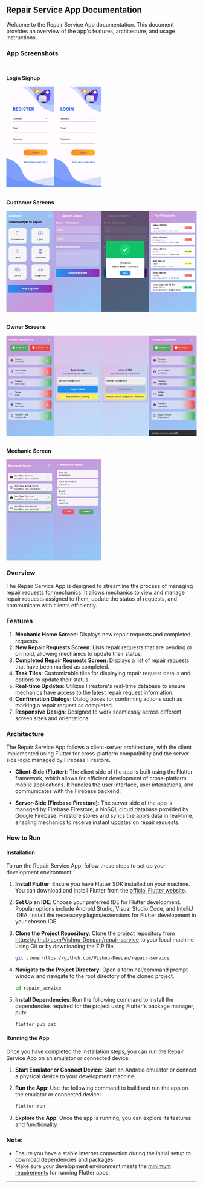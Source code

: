 ## Repair Service App Documentation

Welcome to the Repair Service App documentation. This document provides an overview of the app's features, architecture, and usage instructions.

### App Screenshots

<br>

**Login Signup**
<div style="display:flex;">
  <img src="AppScreenshots/Screenshot_20240505_122920.jpg" alt="Screenshot 1" style="width:25%;">
  <img src="AppScreenshots/Screenshot_20240505_122928.jpg" alt="Screenshot 2" style="width:25%;">
</div>

<br>

**Customer Screens**
<div style="display:flex;">
  <img src="AppScreenshots/Screenshot_20240505_122945.jpg" alt="Screenshot 3" style="width:25%;">
  <img src="AppScreenshots/Screenshot_20240505_144307.jpg" alt="Screenshot 3" style="width:25%;">
  <img src="AppScreenshots/Screenshot_20240505_144336.jpg" alt="Screenshot 3" style="width:25%;">
  <img src="AppScreenshots/Screenshot_20240505_153442.jpg" alt="Screenshot 3" style="width:25%;">  
</div>

<br>

**Owner Screens**
<div style="display:flex;">
  <img src="AppScreenshots/Screenshot_20240505_180446.jpg" alt="Screenshot 3" style="width:25%;">
  <img src="AppScreenshots/Screenshot_20240505_180453.jpg" alt="Screenshot 3" style="width:25%;">
  <img src="AppScreenshots/Screenshot_20240505_180528.jpg" alt="Screenshot 3" style="width:25%;">
  <img src="AppScreenshots/Screenshot_20240505_180541.jpg" alt="Screenshot 3" style="width:25%;">
</div>
<br>

**Mechanic Screen**
<div style="display:flex;">
  <img src="AppScreenshots/Screenshot_20240505_200122.jpg" alt="Screenshot 3" style="width:25%;">
  <img src="AppScreenshots/Screenshot_20240505_200130.jpg" alt="Screenshot 3" style="width:25%;">
</div>


### Overview

The Repair Service App is designed to streamline the process of managing repair requests for mechanics. It allows mechanics to view and manage repair requests assigned to them, update the status of requests, and communicate with clients efficiently.

### Features

1. **Mechanic Home Screen**: Displays new repair requests and completed requests.
2. **New Repair Requests Screen**: Lists repair requests that are pending or on hold, allowing mechanics to update their status.
3. **Completed Repair Requests Screen**: Displays a list of repair requests that have been marked as completed.
4. **Task Tiles**: Customizable tiles for displaying repair request details and options to update their status.
5. **Real-time Updates**: Utilizes Firestore's real-time database to ensure mechanics have access to the latest repair request information.
6. **Confirmation Dialogs**: Dialog boxes for confirming actions such as marking a repair request as completed.
7. **Responsive Design**: Designed to work seamlessly across different screen sizes and orientations.

### Architecture

The Repair Service App follows a client-server architecture, with the client implemented using Flutter for cross-platform compatibility and the server-side logic managed by Firebase Firestore.

- **Client-Side (Flutter)**: The client side of the app is built using the Flutter framework, which allows for efficient development of cross-platform mobile applications. It handles the user interface, user interactions, and communicates with the Firebase backend.
  
- **Server-Side (Firebase Firestore)**: The server side of the app is managed by Firebase Firestore, a NoSQL cloud database provided by Google Firebase. Firestore stores and syncs the app's data in real-time, enabling mechanics to receive instant updates on repair requests.

### How to Run

#### Installation

To run the Repair Service App, follow these steps to set up your development environment:

1. **Install Flutter**: Ensure you have Flutter SDK installed on your machine. You can download and install Flutter from the [official Flutter website](https://flutter.dev/docs/get-started/install).

2. **Set Up an IDE**: Choose your preferred IDE for Flutter development. Popular options include Android Studio, Visual Studio Code, and IntelliJ IDEA. Install the necessary plugins/extensions for Flutter development in your chosen IDE.

3. **Clone the Project Repository**: Clone the project repository from <a>https://github.com/Vishnu-Deepan/repair-service</a> to your local machine using Git or by downloading the ZIP file.

   ```bash
   git clone https://github.com/Vishnu-Deepan/repair-service
   ```

4. **Navigate to the Project Directory**: Open a terminal/command prompt window and navigate to the root directory of the cloned project.

   ```bash
   cd repair_service
   ```

5. **Install Dependencies**: Run the following command to install the dependencies required for the project using Flutter's package manager, pub:

   ```bash
   flutter pub get
   ```

#### Running the App

Once you have completed the installation steps, you can run the Repair Service App on an emulator or connected device:

1. **Start Emulator or Connect Device**: Start an Android emulator or connect a physical device to your development machine.

2. **Run the App**: Use the following command to build and run the app on the emulator or connected device:

   ```bash
   flutter run
   ```

3. **Explore the App**: Once the app is running, you can explore its features and functionality.

### Note:

- Ensure you have a stable internet connection during the initial setup to download dependencies and packages.
- Make sure your development environment meets the [minimum requirements](https://flutter.dev/docs/get-started/install) for running Flutter apps.

---
